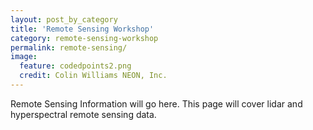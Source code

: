 ```yaml
---
layout: post_by_category
title: 'Remote Sensing Workshop'
category: remote-sensing-workshop
permalink: remote-sensing/
image:
  feature: codedpoints2.png
  credit: Colin Williams NEON, Inc.
---
```


Remote Sensing Information will go here. This page will cover lidar and hyperspectral remote sensing data. 
